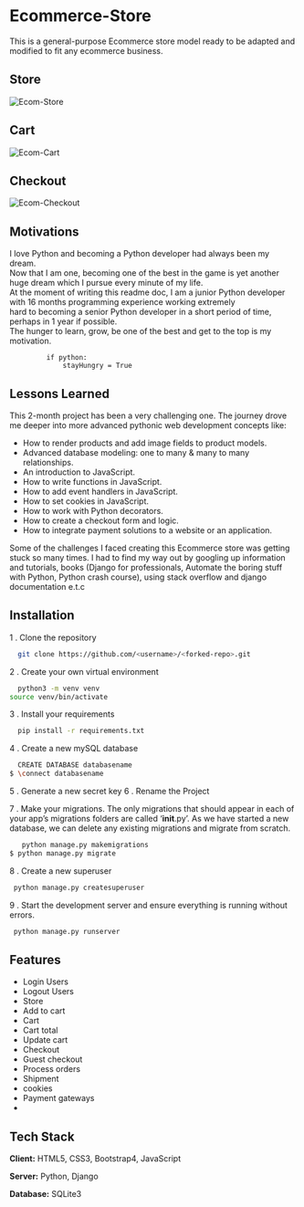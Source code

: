 # Ecommerce-Store
This is a general-purpose Ecommerce store model ready to be adapted and modified to fit any ecommerce business.  
## Store
![Ecom-Store](https://github.com/Danogbans/Ecommerce-Store/assets/89392668/22ffcf34-1be0-4c56-8d29-764c6080713c)
## Cart
![Ecom-Cart](https://github.com/Danogbans/Ecommerce-Store/assets/89392668/6d25af37-1f3b-4f0a-930a-d854fc6bc1d3)
## Checkout
![Ecom-Checkout](https://github.com/Danogbans/Ecommerce-Store/assets/89392668/55005394-4c8b-4f96-8951-12d3a00cb451)    

## Motivations
I love Python and becoming a Python developer had always been my dream.  
Now that I am one, becoming one of the best in the game is yet another huge dream which I pursue every minute of my life.  
At the moment of writing this readme doc, I am a junior Python developer with 16 months programming experience working extremely          
hard to becoming a senior Python developer in a short period of time, perhaps in 1 year if possible.  
The hunger to learn, grow, be one of the best and get to the top is my motivation.    
             
             if python:       
                 stayHungry = True  
                 
## Lessons Learned
This 2-month project has been a very challenging one. 
The journey drove me deeper into more advanced pythonic web development concepts like:        
- How to render products and add image fields to product models.
- Advanced database modeling: one to many & many to many relationships.  
- An introduction to JavaScript.
- How to write functions in JavaScript.
- How to add event handlers in JavaScript.
- How to set cookies in JavaScript.
- How to work with Python decorators. 
- How to create a checkout form and logic.
- How to integrate payment solutions to a website or an application. 

Some of the challenges I faced creating this Ecommerce store was getting stuck so many times. 
I had to find my way out by googling up information and tutorials, 
books (Django for professionals, Automate the boring stuff with Python, Python crash course), 
using stack overflow and django documentation e.t.c  

## Installation
1 . Clone the repository 
```bash
  git clone https://github.com/<username>/<forked-repo>.git
```
2 . Create your own virtual environment

```bash
  python3 -m venv venv
source venv/bin/activate
```
3 .  Install your requirements
```bash
  pip install -r requirements.txt
```
4 .  Create a new mySQL database
```bash
  CREATE DATABASE databasename
$ \connect databasename
```
5 . Generate a new secret key
6 . Rename the Project

7 . Make your migrations.
The only migrations that should appear in each of your app’s migrations folders are called ‘__init__.py’. 
As we have started a new database, we can delete any existing migrations and migrate from scratch.
```bash
   python manage.py makemigrations
$ python manage.py migrate
```
8 . Create a new superuser
```bash
 python manage.py createsuperuser 
```
9 . Start the development server and ensure everything is running without errors.
```bash
 python manage.py runserver
```
## Features
- Login Users
- Logout Users
- Store
- Add to cart
- Cart
- Cart total
- Update cart
- Checkout
- Guest checkout
- Process orders
- Shipment
- cookies 
- Payment gateways  
- 
## Tech Stack
**Client:** HTML5, CSS3, Bootstrap4, JavaScript

**Server:** Python, Django

**Database:** SQLite3

